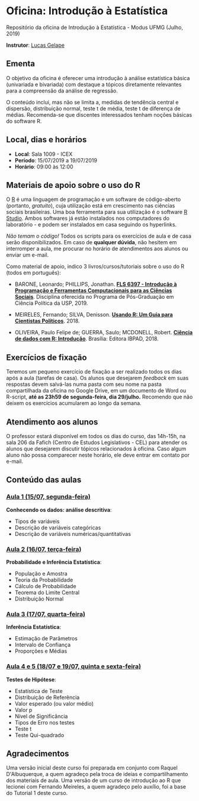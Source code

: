 # Oficina: Introdução à Estatística

Repositório da oficina de Introdução à Estatística - Modus UFMG (Julho, 2019)

**Instrutor**: [Lucas Gelape](https://lgelape.github.io/)

## Ementa

O objetivo da oficina é oferecer uma introdução à análise estatística básica (univariada e bivariada) com destaque a tópicos diretamente relevantes para a compreensão da análise de regressão. 

O conteúdo inclui, mas não se limita a, medidas de tendência central e dispersão, distribuição normal, teste t de média, teste t de diferença de médias. Recomenda-se que discentes interessados tenham noções básicas do software R. 

## Local, dias e horários

* **Local**: Sala 1009 - ICEX
* **Período**: 15/07/2019 a 19/07/2019
* **Horário**: 09:00 às 12:00

## Materiais de apoio sobre o uso do R

O [R](https://cran.r-project.org/) é uma linguagem de programação e um software de código-aberto (portanto, *gratuito*), cuja utilização está em crescimento nas ciências sociais brasileiras. Uma boa ferramenta para sua utilização é o software [R Studio](https://www.rstudio.com/products/rstudio/download/). Ambos softwares já estão instalados nos computadores do laboratório - e podem ser instalados em casa seguindo os hyperlinks.

*Não temam o código!* Todos os scripts para os exercícios de aula e de casa serão disponibilizados. Em caso de **qualquer dúvida**, não hesitem em interromper a aula, me procurar no horário de atendimentos aos alunos ou enviar um e-mail.

Como material de apoio, indico 3 livros/cursos/tutoriais sobre o uso do R (todos em português):

* BARONE, Leonardo; PHILLIPS, Jonathan. [**FLS 6397 - Introdução à Programação e Ferramentas Computacionais para as Ciências Sociais**](https://github.com/JonnyPhillips/FLS6397_2019). Disciplina oferecida no Programa de Pós-Graduação em Ciência Política da USP, 2019.

* MEIRELES, Fernando; SILVA, Denisson. [**Usando R: Um Guia para Cientistas Políticos**](http://electionsbr.com/livro/). 2018.

* OLIVEIRA, Paulo Felipe de; GUERRA, Saulo; MCDONELL, Robert. [**Ciência de dados com R: Introdução**](https://cdr.ibpad.com.br/cdr-intro.pdf). Brasília: Editora IBPAD, 2018.

## Exercícios de fixação

Teremos um pequeno exercício de fixação a ser realizado todos os dias após a aula (tarefas de casa). Os alunos que desejarem *feedback* em suas respostas devem salvá-las numa pasta com seu nome na pasta compartilhada da oficina no Google Drive, em um documento de Word ou R-script, **até as 23h59 de segunda-feira, dia 29/julho.** Recomendo que não deixem os exercícios acumularem ao longo da semana.

## Atendimento aos alunos

O professor estará disponível em todos os dias do curso, das 14h-15h, na sala 206 da Fafich (Centro de Estudos Legislativos - CEL) para atender os alunos que desejarem discutir tópicos relacionados à oficina. Caso algum aluno não possa comparecer neste horário, ele deve entrar em contato por e-mail.

## Conteúdo das aulas

### [Aula 1 (15/07, segunda-feira)](https://github.com/lgelape/modus_2019/blob/master/Aula1/Aula1.md)

**Conhecendo os dados: análise descritiva**:

* Tipos de variáveis
* Descrição de variáveis categóricas
* Descrição de variáveis numéricas/quantitativas

### [Aula 2 (16/07, terça-feira)](https://github.com/lgelape/modus_2019/blob/master/Aula2/Aula2.md)

**Probabilidade e Inferência Estatística**:

* População e Amostra
* Teoria da Probabilidade
* Cálculo de Probabilidade
* Teorema do Limite Central
* Distribuição Normal

### [Aula 3 (17/07, quarta-feira)](https://github.com/lgelape/modus_2019/blob/master/Aula3/Aula3.md)

**Inferência Estatística**:

* Estimação de Parâmetros
* Intervalo de Confiança
* Proporções e Médias

### [Aula 4 e 5 (18/07 e 19/07, quinta e sexta-feira)](https://github.com/lgelape/modus_2019/tree/master/Aulas4_5/Aulas4_5.md)

**Testes de Hipótese**:

* Estatística de Teste
* Distribuição de Referência
* Valor esperado (ou valor médio)
* Valor p
* Nível de Significância
* Tipos de Erro nos testes
* Teste t
* Teste Qui-quadrado

## Agradecimentos

Uma versão inicial deste curso foi preparada em conjunto com Raquel D'Albuquerque, a quem agradeço pela troca de ideias e compartilhamento dos materiais de aula. Uma versão de um curso de introdução ao R que lecionei com Fernando Meireles, a quem agradeço pelo auxílio, foi a base do Tutorial 1 deste curso.
